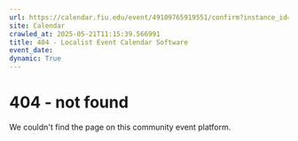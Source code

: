 ```yaml
---
url: https://calendar.fiu.edu/event/49109765919551/confirm?instance_id=49109765955414&return=https%3A%2F%2Fcalendar.fiu.edu%2Fthefrost
site: Calendar
crawled_at: 2025-05-21T11:15:39.566991
title: 404 - Localist Event Calendar Software
event_date: 
dynamic: True
---
```


# 404 - not found
We couldn't find the page on this community event platform.

